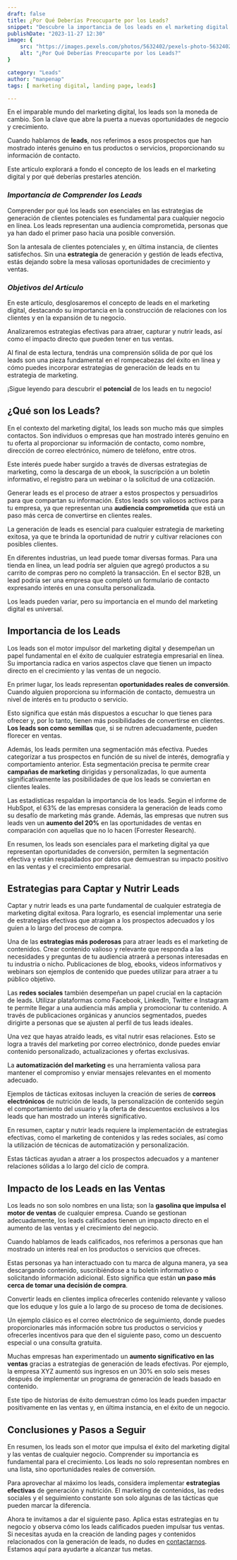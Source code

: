```yaml
---
draft: false
title: ¿Por Qué Deberías Preocuparte por los Leads?
snippet: "Descubre la importancia de los leads en el marketing digital y cómo pueden impulsar tus resultados. Aprende por qué deberías prestarles atención."
publishDate: "2023-11-27 12:30"
image: {
    src: "https://images.pexels.com/photos/5632402/pexels-photo-5632402.jpeg?auto=compress&cs=tinysrgb&w=1260&h=750&dpr=1",
    alt: "¿Por Qué Deberías Preocuparte por los Leads?"
}

category: "Leads"
author: "manpenap"
tags: [ marketing digital, landing page, leads]

---
```

En el imparable mundo del marketing digital, los leads son la moneda de cambio. Son la clave que abre la puerta a nuevas oportunidades de negocio y crecimiento. 

Cuando hablamos de **leads**, nos referimos a esos prospectos que han mostrado interés genuino en tus productos o servicios, proporcionando su información de contacto. 

Este artículo explorará a fondo el concepto de los leads en el marketing digital y por qué deberías prestarles atención.

### *Importancia de Comprender los Leads*
Comprender por qué los leads son esenciales en las estrategias de generación de clientes potenciales es fundamental para cualquier negocio en línea. Los leads representan una audiencia comprometida, personas que ya han dado el primer paso hacia una posible conversión. 

Son la antesala de clientes potenciales y, en última instancia, de clientes satisfechos. Sin una **estrategia** de generación y gestión de leads efectiva, estás dejando sobre la mesa valiosas oportunidades de crecimiento y ventas.

### *Objetivos del Artículo*
En este artículo, desglosaremos el concepto de leads en el marketing digital, destacando su importancia en la construcción de relaciones con los clientes y en la expansión de tu negocio. 

Analizaremos estrategias efectivas para atraer, capturar y nutrir leads, así como el impacto directo que pueden tener en tus ventas. 

Al final de esta lectura, tendrás una comprensión sólida de por qué los leads son una pieza fundamental en el rompecabezas del éxito en línea y cómo puedes incorporar estrategias de generación de leads en tu estrategia de marketing. 

¡Sigue leyendo para descubrir el **potencial** de los leads en tu negocio!

## ¿Qué son los Leads?
En el contexto del marketing digital, los leads son mucho más que simples contactos. Son individuos o empresas que han mostrado interés genuino en tu oferta al proporcionar su información de contacto, como nombre, dirección de correo electrónico, número de teléfono, entre otros. 

Este interés puede haber surgido a través de diversas estrategias de marketing, como la descarga de un ebook, la suscripción a un boletín informativo, el registro para un webinar o la solicitud de una cotización.

Generar leads es el proceso de atraer a estos prospectos y persuadirlos para que compartan su información. Estos leads son valiosos activos para tu empresa, ya que representan una **audiencia comprometida** que está un paso más cerca de convertirse en clientes reales. 

La generación de leads es esencial para cualquier estrategia de marketing exitosa, ya que te brinda la oportunidad de nutrir y cultivar relaciones con posibles clientes.

En diferentes industrias, un lead puede tomar diversas formas. Para una tienda en línea, un lead podría ser alguien que agregó productos a su carrito de compras pero no completó la transacción. En el sector B2B, un lead podría ser una empresa que completó un formulario de contacto expresando interés en una consulta personalizada. 

Los leads pueden variar, pero su importancia en el mundo del marketing digital es universal.


## Importancia de los Leads
Los leads son el motor impulsor del marketing digital y desempeñan un papel fundamental en el éxito de cualquier estrategia empresarial en línea. Su importancia radica en varios aspectos clave que tienen un impacto directo en el crecimiento y las ventas de un negocio.

En primer lugar, los leads representan **oportunidades reales de conversión**. Cuando alguien proporciona su información de contacto, demuestra un nivel de interés en tu producto o servicio. 

Esto significa que están más dispuestos a escuchar lo que tienes para ofrecer y, por lo tanto, tienen más posibilidades de convertirse en clientes. **Los leads son como semillas** que, si se nutren adecuadamente, pueden florecer en ventas.

Además, los leads permiten una segmentación más efectiva. Puedes categorizar a tus prospectos en función de su nivel de interés, demografía y comportamiento anterior. Esta segmentación precisa te permite crear **campañas de marketing** dirigidas y personalizadas, lo que aumenta significativamente las posibilidades de que los leads se conviertan en clientes leales.

Las estadísticas respaldan la importancia de los leads. Según el informe de HubSpot, el 63% de las empresas considera la generación de leads como su desafío de marketing más grande. Además, las empresas que nutren sus leads ven un **aumento del 20%** en las oportunidades de ventas en comparación con aquellas que no lo hacen (Forrester Research).

En resumen, los leads son esenciales para el marketing digital ya que representan oportunidades de conversión, permiten la segmentación efectiva y están respaldados por datos que demuestran su impacto positivo en las ventas y el crecimiento empresarial.


## Estrategias para Captar y Nutrir Leads
Captar y nutrir leads es una parte fundamental de cualquier estrategia de marketing digital exitosa. Para lograrlo, es esencial implementar una serie de estrategias efectivas que atraigan a los prospectos adecuados y los guíen a lo largo del proceso de compra.

Una de las **estrategias más poderosas** para atraer leads es el marketing de contenidos. Crear contenido valioso y relevante que responda a las necesidades y preguntas de tu audiencia atraerá a personas interesadas en tu industria o nicho. Publicaciones de blog, ebooks, videos informativos y webinars son ejemplos de contenido que puedes utilizar para atraer a tu público objetivo.

Las **redes sociales** también desempeñan un papel crucial en la captación de leads. Utilizar plataformas como Facebook, LinkedIn, Twitter e Instagram te permite llegar a una audiencia más amplia y promocionar tu contenido. A través de publicaciones orgánicas y anuncios segmentados, puedes dirigirte a personas que se ajusten al perfil de tus leads ideales.

Una vez que hayas atraído leads, es vital nutrir esas relaciones. Esto se logra a través del marketing por correo electrónico, donde puedes enviar contenido personalizado, actualizaciones y ofertas exclusivas. 

La **automatización del marketing** es una herramienta valiosa para mantener el compromiso y enviar mensajes relevantes en el momento adecuado.

Ejemplos de tácticas exitosas incluyen la creación de series de **correos electrónicos** de nutrición de leads, la personalización de contenido según el comportamiento del usuario y la oferta de descuentos exclusivos a los leads que han mostrado un interés significativo.

En resumen, captar y nutrir leads requiere la implementación de estrategias efectivas, como el marketing de contenidos y las redes sociales, así como la utilización de técnicas de automatización y personalización. 

Estas tácticas ayudan a atraer a los prospectos adecuados y a mantener relaciones sólidas a lo largo del ciclo de compra.

## Impacto de los Leads en las Ventas

Los leads no son solo nombres en una lista; son la **gasolina que impulsa el motor de ventas** de cualquier empresa. Cuando se gestionan adecuadamente, los leads calificados tienen un impacto directo en el aumento de las ventas y el crecimiento del negocio.

Cuando hablamos de leads calificados, nos referimos a personas que han mostrado un interés real en los productos o servicios que ofreces. 

Estas personas ya han interactuado con tu marca de alguna manera, ya sea descargando contenido, suscribiéndose a tu boletín informativo o solicitando información adicional. Esto significa que están **un paso más cerca de tomar una decisión de compra**.

Convertir leads en clientes implica ofrecerles contenido relevante y valioso que los eduque y los guíe a lo largo de su proceso de toma de decisiones. 

Un ejemplo clásico es el correo electrónico de seguimiento, donde puedes proporcionarles más información sobre tus productos o servicios y ofrecerles incentivos para que den el siguiente paso, como un descuento especial o una consulta gratuita.

Muchas empresas han experimentado un **aumento significativo en las ventas** gracias a estrategias de generación de leads efectivas. Por ejemplo, la empresa XYZ aumentó sus ingresos en un 30% en solo seis meses después de implementar un programa de generación de leads basado en contenido. 

Este tipo de historias de éxito demuestran cómo los leads pueden impactar positivamente en las ventas y, en última instancia, en el éxito de un negocio.

## Conclusiones y Pasos a Seguir

En resumen, los leads son el motor que impulsa el éxito del marketing digital y las ventas de cualquier negocio. Comprender su importancia es fundamental para el crecimiento. Los leads no solo representan nombres en una lista, sino oportunidades reales de conversión.

Para aprovechar al máximo los leads, considera implementar **estrategias efectivas** de generación y nutrición. El marketing de contenidos, las redes sociales y el seguimiento constante son solo algunas de las tácticas que pueden marcar la diferencia.

Ahora te invitamos a dar el siguiente paso. Aplica estas estrategias en tu negocio y observa cómo los leads calificados pueden impulsar tus ventas. Si necesitas ayuda en la creación de landing pages y contenidos relacionados con la generación de leads, no dudes en [contactarnos](https://clicexitoso.info/contacto). Estamos aquí para ayudarte a alcanzar tus metas.